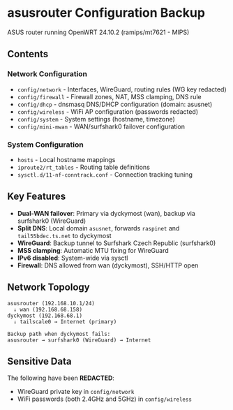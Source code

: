 # asusrouter Configuration Backup

ASUS router running OpenWRT 24.10.2 (ramips/mt7621 - MIPS)

## Contents

### Network Configuration
- `config/network` - Interfaces, WireGuard, routing rules (WG key redacted)
- `config/firewall` - Firewall zones, NAT, MSS clamping, DNS rule
- `config/dhcp` - dnsmasq DNS/DHCP configuration (domain: asusnet)
- `config/wireless` - WiFi AP configuration (passwords redacted)
- `config/system` - System settings (hostname, timezone)
- `config/mini-mwan` - WAN/surfshark0 failover configuration

### System Configuration
- `hosts` - Local hostname mappings
- `iproute2/rt_tables` - Routing table definitions
- `sysctl.d/11-nf-conntrack.conf` - Connection tracking tuning

## Key Features

- **Dual-WAN failover**: Primary via dyckymost (wan), backup via surfshark0 (WireGuard)
- **Split DNS**: Local domain `asusnet`, forwards `raspinet` and `tail55bdec.ts.net` to dyckymost
- **WireGuard**: Backup tunnel to Surfshark Czech Republic (surfshark0)
- **MSS clamping**: Automatic MTU fixing for WireGuard
- **IPv6 disabled**: System-wide via sysctl
- **Firewall**: DNS allowed from wan (dyckymost), SSH/HTTP open

## Network Topology

```
asusrouter (192.168.10.1/24)
  ↓ wan (192.168.68.158)
dyckymost (192.168.68.1)
  ↓ tailscale0 → Internet (primary)
  
Backup path when dyckymost fails:
asusrouter → surfshark0 (WireGuard) → Internet
```

## Sensitive Data

The following have been **REDACTED**:
- WireGuard private key in `config/network`
- WiFi passwords (both 2.4GHz and 5GHz) in `config/wireless`
